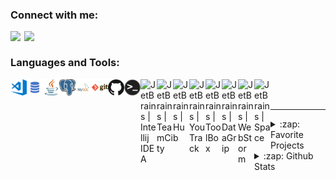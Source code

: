 ### Connect with me:

[<img align="left" width="22px" src="https://cdn.jsdelivr.net/npm/simple-icons@v3/icons/discord.svg" />](https://discord.gg/CZ8pXah)
[<img align="left" width="22px" src="https://cdn.jsdelivr.net/npm/simple-icons@v3/icons/steam.svg" />](https://steamcommunity.com/id/KAMIL0024/)

<br />

### Languages and Tools:

<img align="left" alt="Visual Studio Code" width="26px" src="https://raw.githubusercontent.com/github/explore/80688e429a7d4ef2fca1e82350fe8e3517d3494d/topics/visual-studio-code/visual-studio-code.png" />
<img align="left" alt="SQL" width="26px" src="https://raw.githubusercontent.com/github/explore/80688e429a7d4ef2fca1e82350fe8e3517d3494d/topics/sql/sql.png" />
<img align="left" alt="Java" width="26px" src="https://raw.githubusercontent.com/github/explore/80688e429a7d4ef2fca1e82350fe8e3517d3494d/topics/java/java.png" />
<img align="left" alt="PostgreSQL" width="26px" src="https://raw.githubusercontent.com/github/explore/80688e429a7d4ef2fca1e82350fe8e3517d3494d/topics/postgresql/postgresql.png" />
<img align="left" alt="MySQL" width="26px" src="https://raw.githubusercontent.com/github/explore/80688e429a7d4ef2fca1e82350fe8e3517d3494d/topics/mysql/mysql.png" />
<img align="left" alt="Git" width="26px" src="https://raw.githubusercontent.com/github/explore/80688e429a7d4ef2fca1e82350fe8e3517d3494d/topics/git/git.png" />
<img align="left" alt="GitHub" width="26px" src="https://raw.githubusercontent.com/github/explore/78df643247d429f6cc873026c0622819ad797942/topics/github/github.png" />
<img align="left" alt="Terminal" width="26px" src="https://raw.githubusercontent.com/github/explore/80688e429a7d4ef2fca1e82350fe8e3517d3494d/topics/terminal/terminal.png" />
<img align="left" alt="JetBrains | Intellij IDEA" width="26px" src="https://cdn.jsdelivr.net/npm/simple-icons@3.4.1/icons/intellijidea.svg" />
<img align="left" alt="JetBrains | TeamCity" width="26px" src="https://i0.wp.com/softwaresecured.com/wp-content/uploads/2019/09/Teamcity_Logo.png" />
<img align="left" alt="JetBrains | Hub" width="26px" src="https://resources.jetbrains.com/storage/products/hub/img/meta/hub_logo_300x300.png" />
<img align="left" alt="JetBrains | YouTrack" width="26px" src="https://resources.jetbrains.com/storage/products/youtrack/img/meta/youtrack_logo_300x300.png" />
<img align="left" alt="JetBrains | ToolBox" width="26px" src="https://resources.jetbrains.com/storage/products/toolbox/img/meta/toolbox_logo_300x300.png" />
<img align="left" alt="JetBrains | DataGrip" width="26px" src="https://resources.jetbrains.com/storage/products/datagrip/img/meta/datagrip_logo_300x300.png" />
<img align="left" alt="JetBrains | WebStorm" width="26px" src="https://resources.jetbrains.com/storage/products/webstorm/img/meta/webstorm_logo_300x300.png" />
<img align="left" alt="JetBrains | Space" width="26px" src="https://resources.jetbrains.com/storage/products/space/img/meta/logo.png" />
<br />
<br />

---

<details>
  <summary>:zap: Favorite Projects</summary>
  
<!--START_SECTION:projects-->
1. ❗️ [FratikB0T](https://github.com/fratik/FratikB0T)
2. ❗️ [API for YouTrack](https://github.com/KAMIL0024/YouTrack-API)
3. 🗣️ [P2WB0T](https://github.com/KAMIL0024/P2WB0T)
<!--END_SECTION:projects-->

</details>

<details>
  <summary>:zap: Github Stats</summary>

  <img align="left" alt="KAMIL0024's Github Stats" src="https://github-readme-stats.codestackr.vercel.app/api?username=KAMIL0024&show_icons=true&hide_border=true" />

</details>
